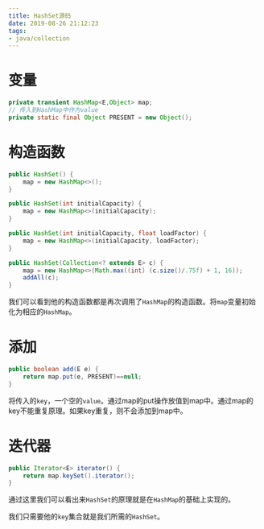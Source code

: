```yaml
---
title: HashSet源码
date: 2019-08-26 21:12:23
tags: 
- java/collection
---
```


# 变量

```java
private transient HashMap<E,Object> map;
// 传入到HashMap中作为value
private static final Object PRESENT = new Object();
```



# 构造函数

```java
public HashSet() {
    map = new HashMap<>();
}

public HashSet(int initialCapacity) {
    map = new HashMap<>(initialCapacity);
}

public HashSet(int initialCapacity, float loadFactor) {
    map = new HashMap<>(initialCapacity, loadFactor);
}

public HashSet(Collection<? extends E> c) {
    map = new HashMap<>(Math.max((int) (c.size()/.75f) + 1, 16));
    addAll(c);
}
```

我们可以看到他的构造函数都是再次调用了`HashMap`的构造函数。将`map`变量初始化为相应的`HashMap`。

# 添加

```java
public boolean add(E e) {
    return map.put(e, PRESENT)==null;
}
```

将传入的`key`，一个空的`value`。通过map的put操作放值到map中。通过map的key不能重复原理。如果key重复，则不会添加到map中。  

# 迭代器

````java
public Iterator<E> iterator() {
    return map.keySet().iterator();
}
````

通过这里我们可以看出来`HashSet`的原理就是在`HashMap`的基础上实现的。  

我们只需要他的`key`集合就是我们所需的`HashSet`。

